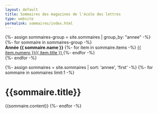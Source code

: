 ```yaml
---
layout: default
title: Sommaires des magazines de l'école des lettres
type: website
permalink: sommaires/index.html
---
```


<div class="index">
{%- assign sommaires-group = site.sommaires | group_by: "annee" -%}
{%- for sommaire in sommaires-group -%}
<div class="index--item">
<strong>Année {{ sommaire.name }}</strong>
{%- for item in sommaire.items -%}
<a class="tooltip" href="/pages{{ item.url }}">{{ item.numero }}<span>{{ item.title }}</span>  </a>
{%- endfor -%}
</div>
{%- endfor -%}
</div>

{%- assign sommaires = site.sommaires | sort: 'annee', 'first' -%}
{%- for sommaire in sommaires limit:1 -%}
 <h1 class="summary-title">{{sommaire.title}}</h1>
 {{sommaire.content}}
{%- endfor -%}



